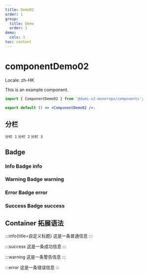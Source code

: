 ```yaml
---
title: Demo02
order: 1
group:
  title: Demo
  order: 1
demo:
  cols: 3
toc: content
---
```


# componentDemo02

Locale: zh-HK

This is an example component.

```jsx
import { ComponentDemo02 } from '@dumi-v2-monorepo/components';

export default () => <ComponentDemo02 />;
```

## 分栏

<code src="./demos/cols.tsx">分栏 1</code>
<code src="./demos/cols.tsx">分栏 2</code>
<code src="./demos/cols.tsx">分栏 3</code>

## Badge

### Info Badge <Badge>info</Badge>

### Warning Badge <Badge type="warning">warning</Badge>

### Error Badge <Badge type="error">error</Badge>

### Success Badge <Badge type="success">success</Badge>

## Container 拓展语法

:::info{title=自定义标题}
这是一条普通信息
:::

:::success
这是一条成功信息
:::

:::warning
这是一条警告信息
:::

:::error
这是一条错误信息
:::
